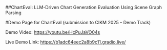 ##ChartEval: LLM-Driven Chart Generation Evaluation Using Scene Graph Parsing

#Demo Page for ChartEval (submission to CIKM 2025 - Demo Track)

Demo Video: https://youtu.be/HcPuJaVO04s

Live Demo Link: https://b1adc64eec2a8b9c11.gradio.live/
